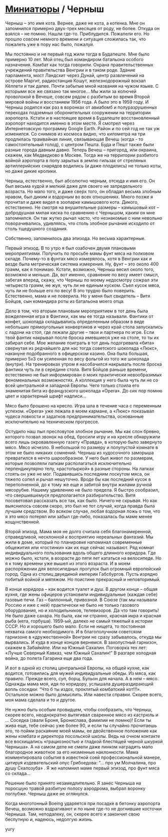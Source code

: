 # [Миниатюры](../README.md) / Черныш

Черныш – это имя кота. Вернее, даже не кота, а котенка. Мне он запомнился примерно двух-трех месяцев от роду, не более. Откуда он взялся – не помню. Нашли где-то. Приблудился. Пожалели его. Но прошло совсем немного времени и ситуация сложилась так, что пожалеть уже в пору нас было, пожалуй.

Мы постоянно и не первый год жили тогда в Будапеште. Мне было примерно 10 лет. Мой отец был командиром батальона особого назначения. Комбат как тогда говорили.  Охрана правительственных учреждений правительства Венгрии и в таком роде. Здание парламента, мост Ландсхит через Дунай, центр развлечений на острове Маргит, радиостанция Кошут, железнодорожный вокзал Кёллети и так далее. Почти забытые мной названия на чужом языке. С которыми все же связано так многое… Мы жили за колючей проволокой в Вечеше, совсем рядом с разбитым во время Второй мировой войны и восстанием 1956 года. А было это в 1959 году. И Черныш родился как раз в воронках от авиабомб и полуразрушенных переходах подземных оборонительных сооружении на территории аэропорта. Кстати и в настоящее время в Будапеште восстановленный аэропорт находится именно в этом месте. Я смотрел через Интернетовскую программу Google Earth. Район и по сей год не так уж изменился. Со снимков из космоса видно, что километра на три продлилась трамвайная линия, связывающая Вечеш (когда - то самостоятельный голод), с центром Пешта. Буда и  Пешт также были разные города давным давно. Теперь Вечеш – пригород, или окраина, скажем, как Медведково в Москве.  Тогда же на территории разбитого войной аэропорта в полу зарытых в землю гильзах от стреляных артиллерийских снарядов водились (и даже плодились) не только коты, но даже дикие кролики.

Черныш, естественно, был абсолютно черным, отсюда и имя его. Он был весьма худой и мелкий даже для своего не запредельного возраста. Но мало того, и даже сверх того, он обладал весьма злобным нравом, был диким и вздорным во всех отношениях. Много позже я прочитал и даже видел в зоопарке камышового кота. Дикого, естественно. Не смотря на внушительные размеры – камышовый кот – добродушная милая киска по сравнению с Чернышом, каким он мне запомнился. Он так жутко рычал часто, что незнакомые с ним невольно поворачивались, удивляясь, что столь злобное рычание исходило от столь тщедушного создания.

Собственно, запомнилось два эпизода. Но весьма характерные. 

Первый эпизод. В то утро я был озабочен двумя плановыми мероприятиями. Получить по просьбе мамы фунт мяса на полковом складе. Почему-то в фунтах мясо измерялось, хотя в Венгрии как и везде была метрическая система измерения. Ну, фунт – это около 400 грамм, как я понимаю. Кстати, возможно, Черныш весил около того, возможно и меньше.  Да, вот именно, сравнение по весу имеет смысл, забегая вперед, скажу, что Черныш по моему недосмотру сожрал эти четыреста грамм, не жуя, чуть ли не единым куском. Съел кусок мяса, чуть ли не больше его по весу! В это трудно было поверить. Естественно, мама и не поверила. Но у меня был свидетель – Витя Бойцов, сын командира роты из батальона моего отца.

Дело в том, что вторым плановым мероприятием в тот день была вожделенная игра в Фантики, как мы ее тогда называли. Фантики от конфет, шоколада складывались определенным образом в виде небольших прямоугольных конвертиков и через край стола запускались с ладони на стол, где лежали другие – твои и партнера по игре.  Если твой фантик накрывал после броска имевшиеся уже на столе, то ты их забирал себе.  Мое желание поиграть в тот день подогревала «бита» свернутая из редчайшего для нас тогда советского шоколада «Люкс», накануне подобранного в офицерском казино. Она была большая, примерно 5х3 см усиленная по весу фольгой из того же шоколада (внутри). На тренировках утром я насобачился накрывать после броска фантики чуть ли в середине стола. Витя Бойцов раньше времени, естественно не был  информирован о моих практически невообразимых феноменальных возможностях. А коллекция у него была чуть ли не со всей центральной и западной Европы. Чего только стоила его знаменитая бита из французского шоколада «Opera». До сих пор помню цвет и характерный шрифт надписи…

Мясо было брошено на кресло. Игра шла в течение часа с переменным успехом. «Оpera» уже лежала в моем кармане, а «Люкс» показывал чудеса ловкости и задатков предпринимательства, основанные исключительно на техническом прогрессе.

Остудило наш пыл пресловутое злобное рычание. Мы как слон бревно, которого позвал звонок на обед, бросили игру и на кресле обнаружили всего лишь окровавленную газету «Правда», в которую было завернуто мясо. Мясо исчезло. В небольшой по размеру и полупустой комнате в этом не было никаких сомнений. Черныш из худосочного заморыша превратился в нечто шарообразное. У него был живот по размерам, которые позволяли лапкам располагаться исключительно перпендикулярно телу,  «растопыркой»  в разные стороны. На лапках стоять он уже не мог. Подавившись последним лоскутом мяса, он тяжело сопел и рычал нешуточно. Вроде бы как последний кусок в переполненной, до к тому же еще и забитой внутри жилами ручной мясорубке. Нашему удивлению не было предела. Я быстро сообразил, что свершившемуся предполагается разбирательство. Витя посоветовал рассказать все так, как было. Ничего не скрывая. Но как выяснилось совсем скоро, это был не тот случай, когда правда была лучшим средством. Во всяком случае, любая вздорная ложь о том, что я это мясо потерял или забыл где-либо, показалась бы маме менее кощунственной. 

Второй эпизод. Мама моя не долго считала себя благонамеренной, справедливой, несклонной к восприятию нереальных фантазий. Мы жили в доме, который по планировке напоминал современные общежития или «гостинки»  как их еще сейчас называют. Ряд комнат индивидуального пользования вдоль общего длинного коридора. Где можно было, кстати, в возрасте до пяти лет кататься на велосипеде. Но я к тому времени уже вышел из этого возраста. И в моем распоряжении для велосипедных прогулок был огромный европейский город. Одна из столиц двуединой империи Габсбургов. Пусть изрядно побитый войной и мятяжом. Но поистине прекрасный и неповторимый.

В конце коридора – как водится туалет и душ. В другом конце – общая кухня, где жены офицеров установили индивидуальные (каждая себе) газовые  печи.  Газ – баллонный, привозной. В Союзе (так мы называли Россию и иже с ней) практически не было не только газового оборудования, но и холодильников, телевизоров. Да что там говорить! Не было даже сахара. Но была, как ни странно, красная икра и красная рыба (кета, горбуша). 1959-ый, далеко не самый тяжелый в истории СССР. Но и хорошего было мало. Если не нищета, то постоянная нехватка самого необходимого. И в благополучном советском гарнизоне в «дружественной» Венгрии не сразу забывалось, откуда мы вырвались. И куда в конце концов вернемся. В захолустный гарнизон, скажем в Забайкйле. Или на Южный Сахалин. Поговорка тех лет: «Лучше Северный Кавказ, чем Южный Сахалин!”  В разгаре холодная война, до полета Гагарина еще два года.

И вот в одной из столиц  центральной Европы, на общей кухне, как водится, готовились для мужей индивидуальные обеды. Из мяса, как правило. Прежде всего, суп, борщ. Бульон для начала. А в нем – мясо.  Однажды мама моя, идя по коридору, услышала душераздирающий вопль соседки: “Что б ты издох, проклятый комбатский кот!!!».  Остальное можно было домыслить. Или навести справки. Скорее всего, моя мама сделала и то и другое.

Не нужно быть особым провидцем, чтобы сообразить, что Черныш, скорее всего, неоднократно вытягивал сваренное мясо из кастрюль и … Соседка (звали Броня, Бронислава, фамилии не помню)! Если ты жива еще, тебе сейчас уже более 90, и если ты случайно прочитаешь это, то пойми раскаяние моей мамы, ее двойственное положение как жены комбата и директора посольской школы. Ведь на очном контакте все восхищались «грациозностью и гладкой блестящей черной шкуркой Черныша». А на самом деле не смели даже пинком наградить мало благородное животное за его низменные наклонности. Мама комментировала события в известной соей профессиональной манере, цитируя издевательский опус Грибоедова: “… про ум Молчалина, про душу Скалозуба» .
Я же напомнил маме первый эпизод, про фунт мяса со склада…

Решение было принято незамедлительно. Я занес Черныша на поросшую травой  разбитую полосу аэродрома, выбрал воронку поглубже. Черныш даже не оглянулся.

Когда многотонный Boeing ударяется при посадке  в бетонку аэропорта Вечеш, возможно вздрагивают и по ныне где-то не догнившие косточки Черныша. Там, неподалеку, он, скорее всего и закончил свою беспутную и, надеюсь, недолгую жизнь. 

yury
